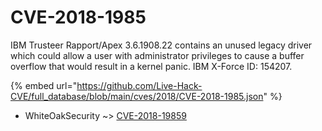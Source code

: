 # CVE-2018-1985

IBM Trusteer Rapport/Apex 3.6.1908.22 contains an unused legacy driver which could allow a user with administrator privileges to cause a buffer overflow that would result in a kernel panic. IBM X-Force ID: 154207.

{% embed url="https://github.com/Live-Hack-CVE/full_database/blob/main/cves/2018/CVE-2018-1985.json" %}


* WhiteOakSecurity ~> [CVE-2018-19859](https://zeste.alice-snow.ru/2018/database/cve-2018-1985/cve-2018-19859-whiteoaksecurity)
